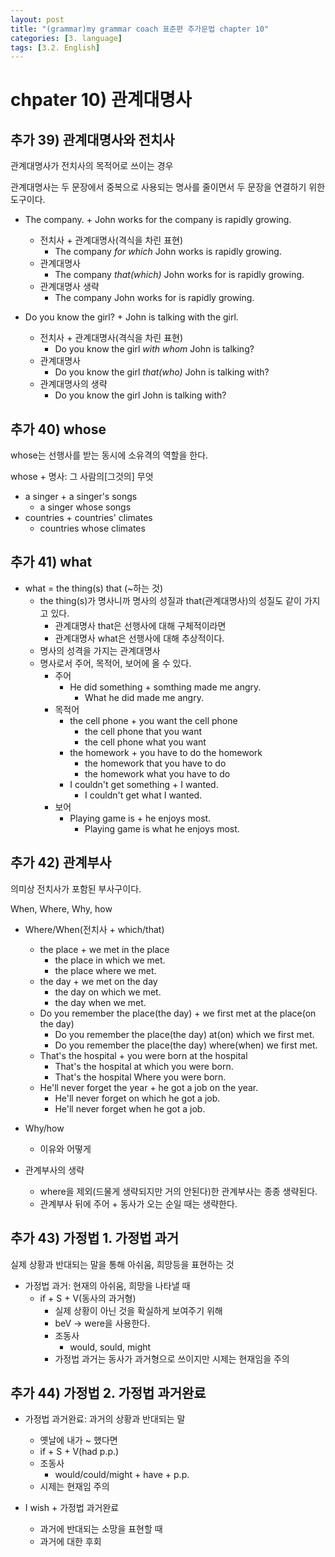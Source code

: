 ```yaml
---
layout: post
title: "(grammar)my grammar coach 표준편 추가문법 chapter 10"
categories: [3. language]
tags: [3.2. English]
---
```


# chpater 10) 관계대명사

## 추가 39) 관계대명사와 전치사

관계대명사가 전치사의 목적어로 쓰이는 경우

관계대명사는 두 문장에서 중복으로 사용되는 명사를 줄이면서 두 문장을 연결하기 위한 도구이다.

* The company. + John works for the company is rapidly growing.
    * 전치사 + 관계대명사(격식을 차린 표현)
        * The company *for which* John works is rapidly growing.
    * 관계대명사
        * The company *that(which)* John works for is rapidly growing.
    * 관계대명사 생략
        * The company John works for is rapidly growing.

* Do you know the girl? + John is talking with the girl.
    * 전치사 + 관계대명사(격식을 차린 표현)
        * Do you know the girl *with whom* John is talking?
    * 관계대명사
        * Do you know the girl *that(who)* John is talking with?
    * 관계대명사의 생략
        * Do you know the girl John is talking with?

## 추가 40) whose

whose는 선행사를 받는 동시에 소유격의 역할을 한다.

whose + 명사: 그 사람의[그것의] 무엇

* a singer + a singer's songs
    * a singer whose songs
* countries + countries' climates
    * countries whose climates

## 추가 41) what

* what = the thing(s) that (~하는 것)
    * the thing(s)가 명사니까 명사의 성질과 that(관계대명사)의 성질도 같이 가지고 있다.
        * 관계대명사 that은 선행사에 대해 구체적이라면
        * 관계대명사 what은 선행사에 대해 추상적이다.
    * 명사의 성격을 가지는 관계대명사
    * 명사로서 주어, 목적어, 보어에 올 수 있다.
        * 주어
            * He did something + somthing made me angry.
                * What he did made me angry.
        * 목적어
            * the cell phone + you want the cell phone
                * the cell phone that you want
                * the cell phone what you want
            * the homework + you have to do the homework
                * the homework that you have to do
                * the homework what you have to do
            * I couldn't get something + I wanted.
                * I couldn't get what I wanted.
        * 보어
            * Playing game is + he enjoys most.
                * Playing game is what he enjoys most.

## 추가 42) 관계부사

의미상 전치사가 포함된 부사구이다.

When, Where, Why, how

* Where/When(전치사 + which/that)
    * the place + we met in the place
        * the place in which we met.
        * the place where we met.
    * the day + we met on the day
        * the day on which we met.
        * the day when we met.
    * Do you remember the place(the day) + we first met at the place(on the day)
        * Do you remember the place(the day) at(on) which we first met.
        * Do you remember the place(the day) where(when) we first met.
    * That's the hospital + you were born at the hospital
        * That's the hospital at which you were born.
        * That's the hospital Where you were born.
    * He'll never forget the year + he got a job on the year.
        * He'll never forget on which he got a job.
        * He'll never forget when he got a job.
* Why/how
    * 이유와 어떻게

* 관계부사의 생략
    * where을 제외(드물게 생략되지만 거의 안된다)한 관계부사는 종종 생략된다.
    * 관계부사 뒤에 주어 + 동사가 오는 순일 때는 생략한다.

## 추가 43) 가정법 1. 가정법 과거

실제 상황과 반대되는 말을 통해 아쉬움, 희망등을 표현하는 것

* 가정법 과거: 현재의 아쉬움, 희망을 나타낼 때
    * if + S + V(동사의 과거형)
        * 실제 상황이 아닌 것을 확실하게 보여주기 위해
        * beV -> were을 사용한다.
        * 조동사
            * would, sould, might
        * 가정법 과거는 동사가 과거형으로 쓰이지만 시제는 현재임을 주의

## 추가 44) 가정법 2. 가정법 과거완료

* 가정법 과거완료: 과거의 상황과 반대되는 말
    * 옛날에 내가 ~ 했다면
    * if + S + V(had p.p.)
    * 조동사
        * would/could/might + have + p.p.
    * 시제는 현재임 주의

* I wish + 가정법 과거완료
    * 과거에 반대되는 소망을 표현할 때
    * 과거에 대한 후회